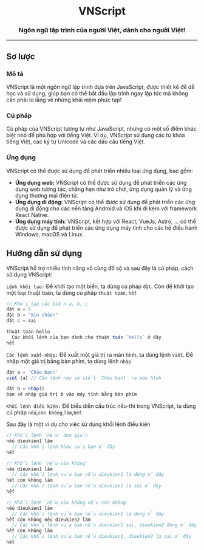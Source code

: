 <h1 align='center'>VNScript</h1>
<h3 align='center'>Ngôn ngữ lập trình của người Việt, dành cho người Việt!</h3>

<hr/>

## Sơ lược
### Mô tả
VNScript là một ngôn ngữ lập trịnh dựa trên JavaScript, được thiết kế để dễ học và sử dụng, giúp bạn có thể bắt đầu lập trình ngay lập tức mà không cần phải lo lắng về những khái niệm phức tạp!

### Cú pháp
Cú pháp của VNScript tương tự như JavaScript, nhưng có một số điểm khác biệt nhỏ để phù hợp với tiếng Việt. Ví dụ, VNScript sử dụng các từ khóa tiếng Việt, các ký tự Unicode và các dấu câu tiếng Việt.

### Ứng dụng
VNScript có thể được sử dụng để phát triển nhiều loại ứng dụng, bao gồm:
- **Ứng dụng web:** VNScript có thể được sử dụng để phát triển các ứng dụng web tương tác, chẳng hạn như trò chơi, ứng dụng quản lý và ứng dụng thương mại điện tử.
- **Ứng dụng di động:** VNScript có thể được sử dụng để phát triển các ứng dụng di động cho các nền tảng Android và iOS khi đi kèm với framework React Native.
- **Ứng dụng máy tính:** VNScript, kết hợp với React, VueJs, Astro, ... có thể được sử dụng để phát triển các ứng dụng máy tính cho các hệ điều hành Windows, macOS và Linux.

## Hướng dẫn sử dụng
VNScript hỗ trợ nhiều tính năng vô cùng đồ sộ và sau đây là cú pháp, cách sử dụng VNScript:

`Lệnh khởi tạo:` Để khởi tạo một biến, ta dùng cú pháp `đặt`. Còn để khởi tạo một loại thuật toán, ta dùng cú pháp `thuật toán`, `hết`

```js
// Khởi tạo các biến a, b, c
đặt a = 5
đặt b = "Xin chào!"
đặt c = sai

thuật toán hello
  Các khối lệnh của bạn dành cho thuật toán `hello` ở đây
hết
```

`Các lệnh xuất-nhập:` Để xuất một giá trị ra màn hình, ta dùng lệnh `viết`. Để nhập một giá trị bằng bàn phím, ta dùng lệnh `nhập`

```js
đặt a = 'Chào bạn!'
viết (a) // Câu lệnh này sẽ viết `Chào bạn!` ra màn hình

đặt b = nhập()
bạn sẽ nhập giá trị b vào máy tính bằng bàn phím
```

`Khối lệnh điều kiện:` Để biểu diễn cấu trúc nếu-thì trong VNScript, ta dùng cú pháp `nếu`,`còn không`,`làm`,`hết`

Sau đây là một ví dụ cho việc sử dụng khối lệnh điều kiện
```js
// Khối lệnh `nếu` đơn giản
nếu dieukien1 làm
  // Các khối lệnh khác của bạn ở đây
hết

// Khối lệnh `nếu-còn không`
nếu dieukien1 làm
  // Các khối lệnh của bạn nếu dieukien1 là đúng ở đây
hết còn không làm
  // Các khối lệnh của bạn nếu dieukien1 là sai ở đây
hết

// Khối lệnh `nếu-còn không nếu-còn không`
nếu dieukien1 làm
  // Các khối lệnh của bạn nếu dieukien1 là đúng ở đây
hết còn không nếu dieukien2 làm
  // Các khối lệnh của bạn nếu dieukien1 sai, dieukien2 đúng ở đây
hết còn không làm
  // Các khối lệnh của bạn nếu dieukien1, dieukien2 là sai ở đây
hết
```
